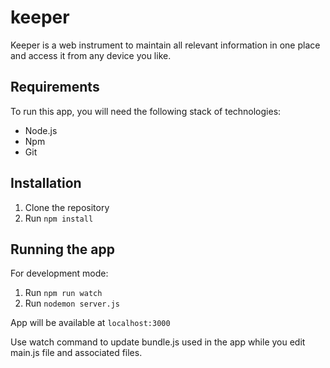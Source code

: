 # keeper
Keeper is a web instrument to maintain all relevant information in one place and access it from any device you like.

## Requirements

To run this app, you will need the following stack of technologies:
 - Node.js
 - Npm
 - Git

## Installation

1. Clone the repository
2. Run `npm install`

## Running the app

For development mode:

1. Run `npm run watch` 
2. Run `nodemon server.js`

App will be available at `localhost:3000`

Use watch command to update bundle.js used in the app while you edit main.js file and associated files. 



